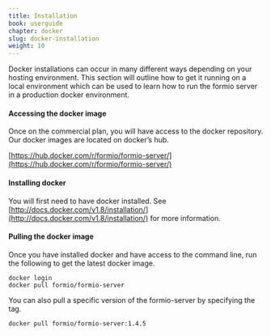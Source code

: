 ```yaml
---
title: Installation
book: userguide
chapter: docker
slug: docker-installation
weight: 10
---
```

Docker installations can occur in many different ways depending on your hosting environment. This section will outline how to get it running on a local environment which can be used to learn how to run the formio server in a production docker environment.

#### Accessing the docker image
Once on the commercial plan, you will have access to the docker repository. Our docker images are located on docker’s hub.

[https://hub.docker.com/r/formio/formio-server/](https://hub.docker.com/r/formio/formio-server/)

#### Installing docker

You will first need to have docker installed. See [http://docs.docker.com/v1.8/installation/](http://docs.docker.com/v1.8/installation/) for more information.

#### Pulling the docker image

Once you have installed docker and have access to the command line, run the following to get the latest docker image.

```
docker login
docker pull formio/formio-server
```

You can also pull a specific version of the formio-server by specifying the tag.

```
docker pull formio/formio-server:1.4.5
```